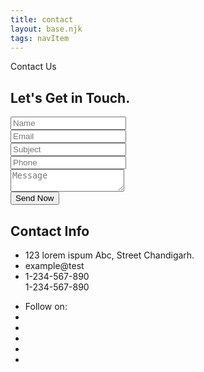 ```yaml
---
title: contact
layout: base.njk
tags: navItem
---
```


<main id="main-doc">
 <section class="contact-page-section">
      <div class="container">
          <div class="sec-title">
              <div class="title">Contact Us</div>
                <h2>Let's Get in Touch.</h2>
            </div>
            <div class="inner-container">
              <div class="row clearfix">
                
 <!--Form Column-->
<div class="form-column col-md-8 col-sm-12 col-xs-12">
<div class="inner-column">
                          
<!--Contact Form-->
 <div class="contact-form">
<form method="post" action="sendemail.php" id="contact-form">
<div class="row clearfix">
 <div class="form-group col-md-6 col-sm-6 co-xs-12">
 <input type="text" name="name" value="" placeholder="Name" required>
 </div>
<div class="form-group col-md-6 col-sm-6 co-xs-12">
 <input type="email" name="email" value="" placeholder="Email" required>
</div>
 <div class="form-group col-md-6 col-sm-6 co-xs-12">
 <input type="text" name="subject" value="" placeholder="Subject" required>
 </div>
 <div class="form-group col-md-6 col-sm-6 co-xs-12">
 <input type="text" name="phone" value="" placeholder="Phone" required>
</div>
 <div class="form-group col-md-12 col-sm-12 co-xs-12">
 <textarea name="message" placeholder="Message"></textarea>
</div>
<div class="form-group col-md-12 col-sm-12 co-xs-12">
  <button type="submit" class="theme-btn btn-style-one">Send Now</button>
 </div>
</div>
 </form>
</div>
  <!--End Contact Form-->
 </div>
 </div>
 <!--Info Column-->
<div class="info-column col-md-4 col-sm-12 col-xs-12">
                      <div class="inner-column">
                          <h2>Contact Info</h2>
                            <ul class="list-info">
                              <li><i class="fas fa-globe"></i>123 lorem ispum Abc, Street Chandigarh.</li>
                                <li><i class="far fa-envelope"></i>example@test</li>
                                <li><i class="fas fa-phone"></i>1-234-567-890 <br> 1-234-567-890</li>
                            </ul>
                            <ul class="social-icon-four">
                                <li class="follow">Follow on: </li>
                                <li><a href="#"><i class="fab fa-facebook-f"></i></a></li>
                                <li><a href="#"><i class="fab fa-twitter"></i></a></li>
                                <li><a href="#"><i class="fab fa-google-plus-g"></i></a></li>
                                <li><a href="#"><i class="fab fa-dribbble"></i></a></li>
                                <li><a href="#"><i class="fab fa-pinterest-p"></i></a></li>
                            </ul>
                        </div>
                    </div>
    </div>
            </div>
        </div>
  </section>